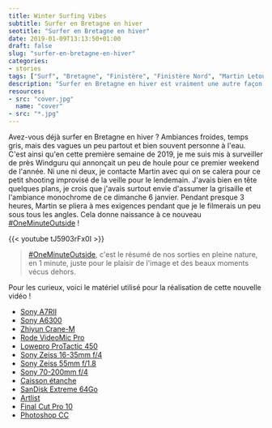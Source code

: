```yaml
---
title: Winter Surfing Vibes
subtitle: Surfer en Bretagne en hiver
seotitle: "Surfer en Bretagne en hiver"
date: 2019-01-09T13:13:50+01:00
draft: false
slug: "surfer-en-bretagne-en-hiver"
categories:
- stories
tags: ["Surf", "Bretagne", "Finistère", "Finistère Nord", "Martin Letourneur", "Surfer", "Surfeur", "Hiver", "Coldwater", "Reef"]
description: "Surfer en Bretagne en hiver est vraiment une autre façon de pratiquer le surf. Tout a beau être plus froid, on profite surtout de vagues vierges en solo."
resources:
- src: "cover.jpg"
  name: "cover"
- src: "*.jpg"
---
```


Avez-vous déjà surfer en Bretagne en hiver ? Ambiances froides, temps gris, mais des vagues un peu partout et bien souvent personne à l'eau. C'est ainsi qu'en cette première semaine de 2019, je me suis mis à surveiller de près Windguru qui annonçait un peu de houle pour ce premier weekend de l'année. Ni une ni deux, je contacte Martin avec qui on se calera pour ce petit shooting improvisé de la veille pour le lendemain. J'avais bien en tête quelques plans, je crois que j'avais surtout envie d'assumer la grisaille et l'ambiance monochrome de ce dimanche 6 janvier. Pendant presque 3 heures, Martin se pliera à mes exigences pendant que je le filmerais un peu sous tous les angles. Cela donne naissance à ce nouveau [#OneMinuteOutside](https://www.youtube.com/results?search_query=%23OneMinuteOutside) !

<div>{{< youtube tJ5903rFx0I >}}</div>

> [#OneMinuteOutside](https://www.youtube.com/results?search_query=%23OneMinuteOutside), c'est le résumé de nos sorties en pleine nature, en 1 minute, juste pour le plaisir de l'image et des beaux moments vécus dehors.

Pour les curieux, voici le matériel utilisé pour la réalisation de cette nouvelle vidéo !

*   [Sony A7RII](https://amzn.to/2IUnthI)
*   [Sony A6300](https://amzn.to/2Gg8qgO)
*   [Zhiyun Crane-M](https://amzn.to/2SJU3ah)
*   [Rode VideoMic Pro](https://amzn.to/2pH5xiI)
*   [Lowepro ProTactic 450](https://amzn.to/2Htwka2)
*   [Sony Zeiss 16-35mm f/4](https://amzn.to/2I8qVV1)
*   [Sony Zeiss 55mm f/1.8](https://amzn.to/2pHaoR8)
*   [Sony 70-200mm f/4](https://amzn.to/2GeCk4J)
*   [Caisson étanche](https://amzn.to/2QA3CXY)
*   [SanDisk Extreme 64Go](https://amzn.to/2pIeb0h)
*   [Artlist](http://bit.ly/ArtlistCaptainYvon)
*   [Final Cut Pro 10](https://www.apple.com/fr/final-cut-pro/)
*   [Photoshop CC](https://www.adobe.com/fr/products/photoshop.html)
